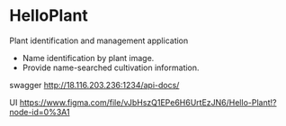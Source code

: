 # HelloPlant

Plant identification and management application
- Name identification by plant image.
- Provide name-searched cultivation information.


swagger
http://18.116.203.236:1234/api-docs/

UI
https://www.figma.com/file/vJbHszQ1EPe6H6UrtEzJN6/Hello-Plant!?node-id=0%3A1